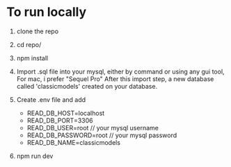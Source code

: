 # To run locally

1. clone the repo
2. cd repo/
3. npm install
4. Import .sql file into your mysql, either by command or using any gui tool, For mac, i prefer  "Sequel Pro"
After this import step, a new database called 'classicmodels' created on your database.

5. Create .env file and add
   * READ_DB_HOST=localhost
   * READ_DB_PORT=3306
   * READ_DB_USER=root // your mysql username
   * READ_DB_PASSWORD=root // your mysql password
   * READ_DB_NAME=classicmodels

6. npm run dev